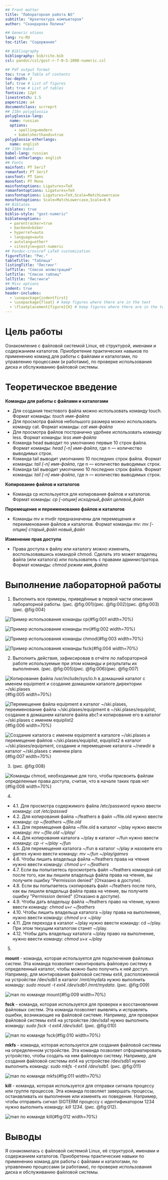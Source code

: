 ```yaml
---
## Front matter
title: "Лабораторная работа №5"
subtitle: "Архитектура компьютеров"
author: "Скандарова Полина"

## Generic otions
lang: ru-RU
toc-title: "Содержание"

## Bibliography
bibliography: bib/cite.bib
csl: pandoc/csl/gost-r-7-0-5-2008-numeric.csl

## Pdf output format
toc: true # Table of contents
toc-depth: 2
lof: true # List of figures
lot: true # List of tables
fontsize: 12pt
linestretch: 1.5
papersize: a4
documentclass: scrreprt
## I18n polyglossia
polyglossia-lang:
  name: russian
  options:
	- spelling=modern
	- babelshorthands=true
polyglossia-otherlangs:
  name: english
## I18n babel
babel-lang: russian
babel-otherlangs: english
## Fonts
mainfont: PT Serif
romanfont: PT Serif
sansfont: PT Sans
monofont: PT Mono
mainfontoptions: Ligatures=TeX
romanfontoptions: Ligatures=TeX
sansfontoptions: Ligatures=TeX,Scale=MatchLowercase
monofontoptions: Scale=MatchLowercase,Scale=0.9
## Biblatex
biblatex: true
biblio-style: "gost-numeric"
biblatexoptions:
  - parentracker=true
  - backend=biber
  - hyperref=auto
  - language=auto
  - autolang=other*
  - citestyle=gost-numeric
## Pandoc-crossref LaTeX customization
figureTitle: "Рис."
tableTitle: "Таблица"
listingTitle: "Листинг"
lofTitle: "Список иллюстраций"
lotTitle: "Список таблиц"
lolTitle: "Листинги"
## Misc options
indent: true
header-includes:
  - \usepackage{indentfirst}
  - \usepackage{float} # keep figures where there are in the text
  - \floatplacement{figure}{H} # keep figures where there are in the text
---
```


# Цель работы

Ознакомление с файловой системой Linux, её структурой, именами и содержанием каталогов. Приобретение практических навыков по применению команд для работы с файлами и каталогами, по управлению процессами (и работами), по проверке использования диска и обслуживанию файловой системы.

# Теоретическое введение

**Команды для работы с файлами и каталогами**
- Для создания текстового файла можно использовать команду touch. Формат команды: *touch имя-файла*
- Для просмотра файлов небольшого размера можно использовать команду cat. Формат команды: *cat имя-файла*
- Для просмотра файлов постранично удобнее использовать команду less. Формат команды: *less имя-файла*
- Команда head выводит по умолчанию первые 10 строк файла. Формат команды: *head [-n] имя-файла*, где n — количество выводимых строк.
- Команда tail выводит умолчанию 10 последних строк файла. Формат команды: *tail [-n] имя-файла*, где n — количество выводимых строк.
- Команда tail выводит умолчанию 10 последних строк файла. Формат команды: *tail [-n] имя-файла*, где n — количество выводимых строк.

**Копирование файлов и каталогов**
- Команда cp используется для копирования файлов и каталогов. Формат команды: *cp [-опции] исходный_файл целевой_файл*

**Перемещение и переименование файлов и каталогов**
- Команды mv и mvdir предназначены для перемещения и переименования файлов и каталогов. Формат команды mv: *mv [-опции] старый_файл новый_файл*

**Изменение прав доступа**
- Права доступа к файлу или каталогу можно изменить, воспользовавшись командой chmod. Сделать это может владелец файла (или каталога) или пользователь с правами администратора. Формат команды: *chmod режим имя_файла*

# Выполнение лабораторной работы

1. Выполнить все примеры, приведённые в первой части описания лабораторной работы. (рис. @fig:001)(рис. @fig:002)(рис. @fig:003)(рис. @fig:004)

![Пример использования команды cp](image/Arkh1.png){#fig:001 width=70%}

![Пример использования команды mv](image/Arkh2.png){#fig:002 width=70%}

![Пример использования команды chmod](image/Arkh3.png){#fig:003 width=70%}

![Пример использования команды fsck](image/Arkh4.png){#fig:004 width=70%}

2. Выполнить действия, зафиксировав в отчёте по лабораторной работе используемые при этом команды и результаты их выполнения. (рис. @fig:005)(рис. @fig:006)(рис. @fig:007)

![Копирование файла /usr/include/sys/io.h в домашний каталог с именем equipment и создание домашнем каталоге  директории ~/ski.plases](image/Arkh5.png){#fig:005 width=70%}

![Перемещение файла equipment в каталог ~/ski.plases, переименование файла ~/ski.plases/equipment в ~/ski.plases/equiplist, создание в домашнем каталоге файла abc1 и копирование его в каталог ~/ski.plases с именем equiplist2](image/Arkh6.png){#fig:006 width=70%}

![Создание каталога с именем equipment в каталоге ~/ski.plases и перемещение файлов ~/ski.plases/equiplist, equiplist2 в каталог ~/ski.plases/equipment, создание и перемещение каталога ~/newdir в каталог ~/ski.plases с именем plans](image/Arkh7.png){#fig:007 width=70%}

3. (рис. @fig:008)

![Команды chmod, необходимые для того, чтобы присвоить файлам определенные права доступа, считая, что в начале таких прав нет](image/Arkh8.png){#fig:008 width=70%}

4. 
- 4.1. Для просмотра содержимого файла /etc/password нужно ввести команду: *cat /etc/passwd*
- 4.2. Для копирования файла ~/feathers в файл ~/file.old нужно ввести команду: *cp ~/feathers ~/file.old*
- 4.3. Для перемещения файла ~/file.old в каталог ~/play нужно ввести команду: *mv ~/file.old ~/play/*
- 4.4. Для копирования каталога ~/play в каталог ~/fun нужно ввести команду: *cp -r ~/play ~/fun*
- 4.5. Для перемещения каталога ~/fun в каталог ~/play и назовите его games нужно ввести команду: *mv ~/fun ~/play/games*
- 4.6. Чтобы лишить владельца файла ~/feathers права на чтение нужно ввести команду: *chmod u-r ~/feathers*
- 4.7. Если вы попытаетесь просмотреть файл ~/feathers командой cat после того, как вы лишили владельца файла права на чтение, вы получите ошибку "Permission denied" (Отказано в доступе).
- 4.8. Если вы попытаетесь скопировать файл ~/feathers после того, как вы лишили владельца файла права на чтение, вы получите ошибку "Permission denied" (Отказано в доступе).
- 4.9. Чтобы дать владельцу файла ~/feathers право на чтение, нужно ввести команду: *chmod u+r ~/feathers*
- 4.10. Чтобы лишить владельца каталога ~/play права на выполнение, нужно ввести команду: *chmod u-x ~/play*
- 4.11. Для перехода в каталог ~/play нужно ввести команду: cd ~/play. При этом текущим каталогом станет ~/play.
- 4.12. Чтобы дать владельцу каталога ~/play право на выполнение, нужно ввести команду: *chmod u+x ~/play*

5. 
**mount** - команда, которая используется для подключения файловых систем. Эта команда позволяет смонтировать файловую систему в определенный каталог, чтобы можно было получить к ней доступ. Например, для монтирования файловой системы ext4, расположенной на устройстве /dev/sdb1 в каталог /mnt/mydata нужно выполнить команду: *sudo mount -t ext4 /dev/sdb1 /mnt/mydata*. (рис. @fig:009)

![man по команде mount](image/Arkh9.png){#fig:009 width=70%}

**fsck** - команда, которая используется для проверки и восстановления файловых систем. Эта команда позволяет выявлять и исправлять ошибки, возникающие на файловой системе. Например, для проверки файловой системы ext4 на устройстве /dev/sda1 нужно выполнить команду: *sudo fsck -t ext4 /dev/sda1*. (рис. @fig:010)

![man по команде fsck](image/Arkh10.png){#fig:010 width=70%}

**mkfs** - команда, которая используется для создания файловой системы на определенном устройстве. Эта команда позволяет отформатировать устройство, чтобы создать на нем файловую систему. Например, для создания файловой системы ext4 на устройстве /dev/sdb1 нужно выполнить команду: *sudo mkfs -t ext4 /dev/sdb1*. (рис. @fig:011)

![man по команде mkfs](image/Arkh11.png){#fig:011 width=70%}

**kill** - команда, которая используется для отправки сигнала процессу или группе процессов. Эта команда позволяет завершать процессы, останавливать их выполнение или изменять их поведение. Например, чтобы отправить сигнал SIGTERM процессу с идентификатором 1234 нужно выполнить команду: *kill 1234*. (рис. @fig:012).

![man по команде kill](image/Arkh12.png){#fig:012 width=70%}

# Выводы

Я ознакомилась с файловой системой Linux, её структурой, именами и содержанием каталогов. Приобретены практические навыки по применению команд для работы с файлами и каталогами, по управлению процессами (и работами), по проверке использования диска и обслуживанию файловой системы.
